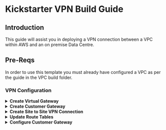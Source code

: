 # Kickstarter VPN Build Guide

## Introduction

This guide will assist you in deploying a VPN connection between a VPC within AWS and an on premise Data Centre. 

## Pre-Reqs

In order to use this template you must already have configured a VPC as per the guide in the VPC build folder.

### VPN Configuration

<details>
<summary><strong>Create Virtual Gateway</strong></summary><p>

If you havent created a VGW please complete this step.  If not please move to the Create Customer Gateway Section.

1. In the VPC Dashboard select Virtual Private Gateways from the left hand menu. Click the **Create Virtual Private Gateway** button
1. Input a name for the Virtual Private Gateway, in this case we will use *ks-vgw-01*.
1. Leave the **ASN** as *Amazon Default ASN*.
1. Click **Create Virtual Private Gateway**.
1. Once created we need to attach the Virtual Private Gateway to our VPC.  Select the checkbox next to your Virtual Private Gateway.  Then select **Actions > Attach to VPC**.
1. Select your VPC from the drop down menu and click **Yes, Attach**.

</details>

<details>
<summary><strong>Create Customer Gateway</strong></summary><p>

1. In the VPC Dashboard select Customer Gateways from the left hand menu. Click the **Create Customer Gateway** button.
1. Input the following values
   
    | Parameter        | Value           |
    |---|---|
    |**Name**| *ks-onprem-cgw*|
    |**Routing** |*Select Dynamic*|
    |**BGP ASN** |*Input on prem AS number or leave as default*|
    |**IP Address** |*Input Public IP Address of your Customer Gateway*|

1. Your Screen should reflect the below, Click the **Save** button. Then click the **Close** button.

   <p align="left">
      <img width="200" src="https://github.com/charliejllewellyn/aws-kickstarter/blob/master/Day1/11-VPN_Build/images/createCGW.png">
    </p>

</details>
<details>

<summary><strong>Create Site to Site VPN Connection</strong></summary><p>

1. In the VPC Dashboard select Site-to-Site VPN Connections from the left hand menu. Click the **Create VPN Connection** button.
1. Input the following values, Leave the remaining as default.
   
    | Parameter        | Value           |
    |---|---|
    |**Name**| *ks-onprem-aws-vpn*|
    |**Virtual Private Gateway** |*Select Your VPG*|
    |**Customer Gateway** |*Select Existing*|
    |**Customer Gateway ID** |*Select Your Customer Gateway*|
    |**Routing Options** |*Select Dynamic*|
    |**Customer Gateway ID** |*Select Your Customer Gateway*|

1. Your Screen should reflect the below, Click the **Create VPN Connection** button. Then click the **Close** button.

   <p align="left">
      <img width="200" src="https://github.com/charliejllewellyn/aws-kickstarter/blob/master/Day1/11-VPN_Build/images/createVPN.png">
    </p>

</details>
<details>
<summary><strong>Update Route Tables</strong></summary><p>

1. In the VPC Dashboard select Route Tables from the left hand menu. 
1. Select your private route table and select **Actions**  --> **Edit route propogation**.
1. Select the check box to allow route propogation, Click **Save**
   <p align="left">
      <img width="200" src="https://github.com/charliejllewellyn/aws-kickstarter/blob/master/Day1/11-VPN_Build/images/rp.png">
    </p>
1. Repeat this step for your public route table.

</details>
<details>
<summary><strong>Configure Customer Gateway </strong></summary><p>

1. In the VPC Dashboard select select Site-to-Site VPN Connections from the left hand menu.
1. Select your VPN Connection and click **Download Configuration**.
1. In the next window select the options as required.  If your Customer Gateway is not present in the list, select the Generic Template.
1. Select the **Download** button.
1. Complete the configuration on your customer gateway as outlined in the downloaded document.
1. Resources within AWS should now be accesible via thier private IP address ranges.  
</details>